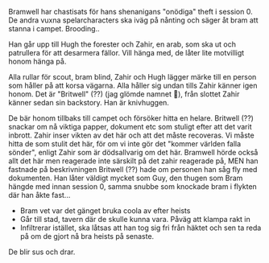 Bramwell har chastisats för hans shenanigans "onödiga" theft i session 0. De andra vuxna spelarcharacters ska iväg på nånting och säger åt bram att stanna i campet. Brooding..

Han går upp till Hugh the forester och Zahir, en arab, som ska ut och patrullera för att desarmera fällor. Vill hänga med, de låter lite motvilligt honom hänga på.

Alla rullar för scout, bram blind, Zahir och Hugh lägger märke till en person som håller på att korsa vägarna.
Alla håller sig undan tills Zahir känner igen honom. Det är "Britwell" (??) (jag glömde namnet 🙈), från slottet Zahir känner sedan sin backstory. Han är knivhuggen.

De bär honom tillbaks till campet och försöker hitta en helare. Britwell (??) snackar om nå viktiga papper, dokument etc som stuligt efter att det varit inbrott. Zahir inser vikten av det här och att det måste recoveras. Vi måste hitta de som stulit det här, för om vi inte gör det "kommer världen falla sönder", enligt Zahir som är dödsallvarig om det här. Bramwell hörde också allt det här men reagerade inte särskilt på det zahir reagerade på, MEN han fastnade på beskrivningen Britwell (??) hade om personen han såg fly med dokumenten. Han låter väldigt mycket som Guy, den thugen som Bram hängde med innan session 0, samma snubbe som knockade bram i flykten där han åkte fast...

- Bram vet var det gänget bruka coola av efter heists
- Går till stad, tavern där de skulle kunna vara. Påväg att klampa rakt in
- Infiltrerar istället, ska låtsas att han tog sig fri från häktet och sen ta reda på om de gjort nå bra heists på senaste.

De blir sus och drar.


